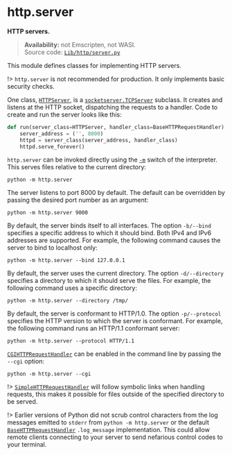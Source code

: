 # http.server

**HTTP servers.**

> **Availability:** not Emscripten, not WASI.  
> Source code: [`Lib/http/server.py`](https://github.com/python/cpython/tree/3.12/Lib/http/server.py)

This module defines classes for implementing HTTP servers.

!> `http.server` is not recommended for production. It only implements basic security checks.

One class, [`HTTPServer`](/modules/http/server/HTTPServer.md), is a [`socketserver.TCPServer`](/modules/socketserver/TCPServer.md) subclass. It creates and listens at the HTTP socket, dispatching the requests to a handler. Code to create and run the server looks like this:

```python
def run(server_class=HTTPServer, handler_class=BaseHTTPRequestHandler):
    server_address = ('', 8000)
    httpd = server_class(server_address, handler_class)
    httpd.serve_forever()
```

`http.server` can be invoked directly using the [`-m`](/cli/Interface/-m.md) switch of the interpreter. This serves files relative to the current directory:

```shell
python -m http.server
```

The server listens to port 8000 by default. The default can be overridden by passing the desired port number as an argument:

```shell
python -m http.server 9000
```

By default, the server binds itself to all interfaces. The option `-b/--bind` specifies a specific address to which it should bind. Both IPv4 and IPv6 addresses are supported. For example, the following command causes the server to bind to localhost only:

```shell
python -m http.server --bind 127.0.0.1
```

By default, the server uses the current directory. The option `-d/--directory` specifies a directory to which it should serve the files. For example, the following command uses a specific directory:

```shell
python -m http.server --directory /tmp/
```

By default, the server is conformant to HTTP/1.0. The option `-p/--protocol` specifies the HTTP version to which the server is conformant. For example, the following command runs an HTTP/1.1 conformant server:

```shell
python -m http.server --protocol HTTP/1.1
```

[`CGIHTTPRequestHandler`](/modules/http/server/CGIHTTPRequestHandler/) can be enabled in the command line by passing the `--cgi` option:

```shell
python -m http.server --cgi
```

!> [`SimpleHTTPRequestHandler`](/modules/http/server/SimpleHTTPRequestHandler/) will follow symbolic links when handling requests, this makes it possible for files outside of the specified directory to be served.

!> Earlier versions of Python did not scrub control characters from the log messages emitted to `stderr` from `python -m http.server` or the default [`BaseHTTPRequestHandler`](/modules/http/server/BaseHTTPRequestHandler/) `.log_message` implementation. This could allow remote clients connecting to your server to send nefarious control codes to your terminal.